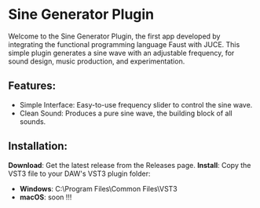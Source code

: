 # Sine Generator Plugin
Welcome to the Sine Generator Plugin, the first app developed by integrating the functional programming language Faust with JUCE. This simple plugin generates a sine wave with an adjustable frequency, for sound design, music production, and experimentation.

## Features:
- Simple Interface: Easy-to-use frequency slider to control the sine wave.
- Clean Sound: Produces a pure sine wave, the building block of all sounds.

## Installation:
**Download**: Get the latest release from the Releases page. 
**Install**: Copy the VST3 file to your DAW's VST3 plugin folder:
- **Windows**: C:\Program Files\Common Files\VST3
- **macOS**: soon !!!
